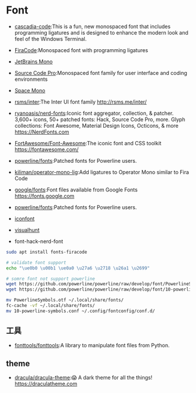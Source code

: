 # Font

* [cascadia-code](https://github.com/microsoft/cascadia-code):This is a fun, new monospaced font that includes programming ligatures and is designed to enhance the modern look and feel of the Windows Terminal.
* [FiraCode](https://github.com/tonsky/FiraCode):Monospaced font with programming ligatures
* [JetBrains Mono](https://www.jetbrains.com/lp/mono/)
* [Source Code Pro](https://github.com/adobe-fonts/source-code-pro/):Monospaced font family for user interface and coding environments
* [Space Mono](https://fonts.google.com/specimen/Space+Mono)

* [rsms/inter](https://github.com/rsms/inter):The Inter UI font family <http://rsms.me/inter/>
* [ryanoasis/nerd-fonts](https://github.com/ryanoasis/nerd-fonts#option-3-install-script):Iconic font aggregator, collection, & patcher. 3,600+ icons, 50+ patched fonts: Hack, Source Code Pro, more. Glyph collections: Font Awesome, Material Design Icons, Octicons, & more <https://NerdFonts.com>
* [FortAwesome/Font-Awesome](https://github.com/FortAwesome/Font-Awesome):The iconic font and CSS toolkit <https://fontawesome.com/>
* [powerline/fonts](https://github.com/powerline/fonts):Patched fonts for Powerline users.
* [kiliman/operator-mono-lig](https://github.com/kiliman/operator-mono-lig):Add ligatures to Operator Mono similar to Fira Code
* [google/fonts](https://github.com/google/fonts):Font files available from Google Fonts <https://fonts.google.com>
* [powerline/fonts](https://github.com/powerline/fonts):Patched fonts for Powerline users.
* [iconfont](https://www.iconfont.cn/)
* [visualhunt](https://visualhunt.com/)
* font-hack-nerd-font

```sh
sudo apt install fonts-firacode

# validate font support
echo "\ue0b0 \u00b1 \ue0a0 \u27a6 \u2718 \u26a1 \u2699"

# somre font not support powerline
wget https://github.com/powerline/powerline/raw/develop/font/PowerlineSymbols.otf
wget https://github.com/powerline/powerline/raw/develop/font/10-powerline-symbols.conf

mv PowerlineSymbols.otf ~/.local/share/fonts/
fc-cache -vf ~/.local/share/fonts/
mv 10-powerline-symbols.conf ~/.config/fontconfig/conf.d/
```

## 工具

* [fonttools/fonttools](https://github.com/fonttools/fonttools):A library to manipulate font files from Python.

## theme

* [dracula/dracula-theme](https://github.com/dracula/dracula-theme):😱 A dark theme for all the things! <https://draculatheme.com>
